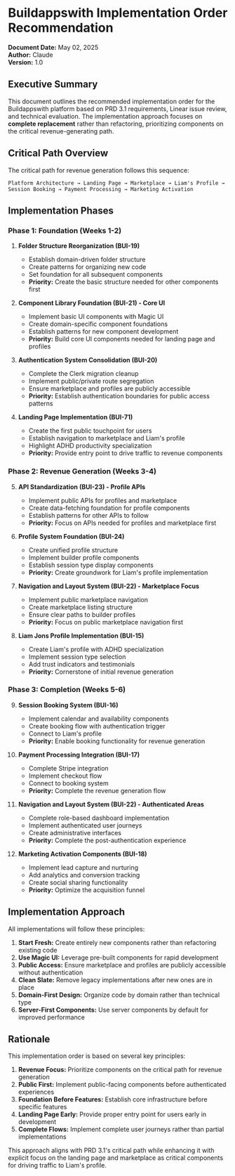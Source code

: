 # Buildappswith Implementation Order Recommendation

**Document Date:** May 02, 2025  
**Author:** Claude  
**Version:** 1.0

## Executive Summary

This document outlines the recommended implementation order for the Buildappswith platform based on PRD 3.1 requirements, Linear issue review, and technical evaluation. The implementation approach focuses on **complete replacement** rather than refactoring, prioritizing components on the critical revenue-generating path.

## Critical Path Overview

The critical path for revenue generation follows this sequence:
```
Platform Architecture → Landing Page → Marketplace → Liam's Profile → Session Booking → Payment Processing → Marketing Activation
```

## Implementation Phases

### Phase 1: Foundation (Weeks 1-2)

1. **Folder Structure Reorganization (BUI-19)**
   - Establish domain-driven folder structure
   - Create patterns for organizing new code
   - Set foundation for all subsequent components
   - **Priority:** Create the basic structure needed for other components first

2. **Component Library Foundation (BUI-21) - Core UI**
   - Implement basic UI components with Magic UI
   - Create domain-specific component foundations
   - Establish patterns for new component development
   - **Priority:** Build core UI components needed for landing page and profiles

3. **Authentication System Consolidation (BUI-20)**
   - Complete the Clerk migration cleanup
   - Implement public/private route segregation
   - Ensure marketplace and profiles are publicly accessible
   - **Priority:** Establish authentication boundaries for public access patterns

4. **Landing Page Implementation (BUI-71)**
   - Create the first public touchpoint for users
   - Establish navigation to marketplace and Liam's profile
   - Highlight ADHD productivity specialization
   - **Priority:** Provide entry point to drive traffic to revenue components

### Phase 2: Revenue Generation (Weeks 3-4)

5. **API Standardization (BUI-23) - Profile APIs**
   - Implement public APIs for profiles and marketplace
   - Create data-fetching foundation for profile components
   - Establish patterns for other APIs to follow
   - **Priority:** Focus on APIs needed for profiles and marketplace first

6. **Profile System Foundation (BUI-24)**
   - Create unified profile structure
   - Implement builder profile components
   - Establish session type display components
   - **Priority:** Create groundwork for Liam's profile implementation

7. **Navigation and Layout System (BUI-22) - Marketplace Focus**
   - Implement public marketplace navigation
   - Create marketplace listing structure
   - Ensure clear paths to builder profiles
   - **Priority:** Focus on public marketplace navigation first

8. **Liam Jons Profile Implementation (BUI-15)**
   - Create Liam's profile with ADHD specialization
   - Implement session type selection
   - Add trust indicators and testimonials
   - **Priority:** Cornerstone of initial revenue generation

### Phase 3: Completion (Weeks 5-6)

9. **Session Booking System (BUI-16)**
   - Implement calendar and availability components
   - Create booking flow with authentication trigger
   - Connect to Liam's profile
   - **Priority:** Enable booking functionality for revenue generation

10. **Payment Processing Integration (BUI-17)**
    - Complete Stripe integration
    - Implement checkout flow
    - Connect to booking system
    - **Priority:** Complete the revenue generation flow

11. **Navigation and Layout System (BUI-22) - Authenticated Areas**
    - Complete role-based dashboard implementation
    - Implement authenticated user journeys
    - Create administrative interfaces
    - **Priority:** Complete the post-authentication experience

12. **Marketing Activation Components (BUI-18)**
    - Implement lead capture and nurturing
    - Add analytics and conversion tracking
    - Create social sharing functionality
    - **Priority:** Optimize the acquisition funnel

## Implementation Approach

All implementations will follow these principles:

1. **Start Fresh:** Create entirely new components rather than refactoring existing code
2. **Use Magic UI:** Leverage pre-built components for rapid development
3. **Public Access:** Ensure marketplace and profiles are publicly accessible without authentication
4. **Clean Slate:** Remove legacy implementations after new ones are in place
5. **Domain-First Design:** Organize code by domain rather than technical type
6. **Server-First Components:** Use server components by default for improved performance

## Rationale

This implementation order is based on several key principles:

1. **Revenue Focus:** Prioritize components on the critical path for revenue generation
2. **Public First:** Implement public-facing components before authenticated experiences
3. **Foundation Before Features:** Establish core infrastructure before specific features
4. **Landing Page Early:** Provide proper entry point for users early in development
5. **Complete Flows:** Implement complete user journeys rather than partial implementations

This approach aligns with PRD 3.1's critical path while enhancing it with explicit focus on the landing page and marketplace as critical components for driving traffic to Liam's profile.
